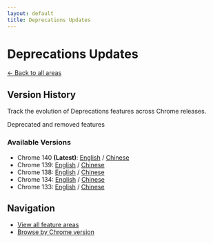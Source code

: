 ```yaml
---
layout: default
title: Deprecations Updates
---
```


# Deprecations Updates

[← Back to all areas](../index.html)

## Version History

Track the evolution of Deprecations features across Chrome releases.

Deprecated and removed features

### Available Versions

- Chrome 140 **(Latest)**: [English](./chrome-140-en.html) / [Chinese](./chrome-140-zh.html)
- Chrome 139: [English](./chrome-139-en.html) / [Chinese](./chrome-139-zh.html)
- Chrome 138: [English](./chrome-138-en.html) / [Chinese](./chrome-138-zh.html)
- Chrome 134: [English](./chrome-134-en.html) / [Chinese](./chrome-134-zh.html)
- Chrome 133: [English](./chrome-133-en.html) / [Chinese](./chrome-133-zh.html)

## Navigation

- [View all feature areas](../index.html)
- [Browse by Chrome version](../../versions/index.html)
